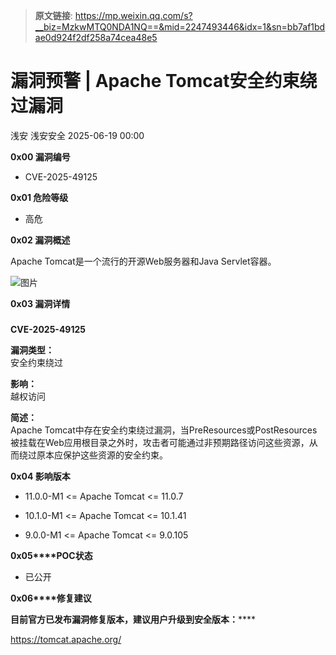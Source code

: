 > **原文链接**: https://mp.weixin.qq.com/s?__biz=MzkwMTQ0NDA1NQ==&mid=2247493446&idx=1&sn=bb7af1bdae0d924f2df258a74cea48e5

#  漏洞预警 | Apache Tomcat安全约束绕过漏洞  
浅安  浅安安全   2025-06-19 00:00  
  
**0x00 漏洞编号**  
- CVE-2025-49125  
  
**0x01 危险等级**  
- 高危  
  
**0x02 漏洞概述**  
  
Apache Tomcat是一个流行的开源Web服务器和Java Servlet容器。  
  
![图片](https://mmbiz.qpic.cn/sz_mmbiz_png/7stTqD182SWJJsicexOeGePbC9kyVvapu9wiclKfBZRwyWZSn0HheHxmVzMf32MBvk9bjyvt55C0RxejMwSKxanQ/640?wx_fmt=png&from=appmsg&tp=webp&wxfrom=5&wx_lazy=1 "")  
  
**0x03 漏洞详情**  
###   
  
**CVE-2025-49125**  
  
**漏洞类型：**  
安全约束绕过  
  
**影响：**  
越权访问  
  
**简述：**  
Apache Tomcat中存在安全约束绕过漏洞，当PreResources或PostResources被挂载在Web应用根目录之外时，攻击者可能通过非预期路径访问这些资源，从而绕过原本应保护这些资源的安全约束。  
  
**0x04 影响版本**  
- 11.0.0-M1 <= Apache Tomcat <= 11.0.7  
  
- 10.1.0-M1 <= Apache Tomcat <= 10.1.41  
  
- 9.0.0-M1 <= Apache Tomcat <= 9.0.105  
  
**0x05****POC状态**  
- 已公开  
  
**0x06****修复建议**  
  
******目前官方已发布漏洞修复版本，建议用户升级到安全版本****：******  
  
https://tomcat.apache.org/  
  
  
  
